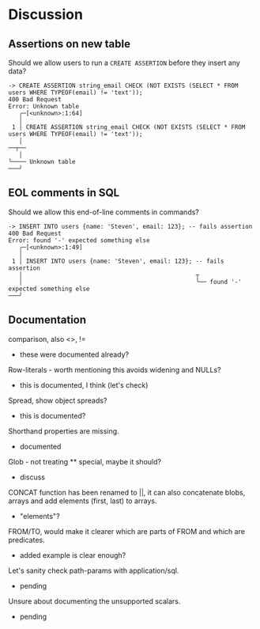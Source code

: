 # Discussion

## Assertions on new table

Should we allow users to run a `CREATE ASSERTION` before they insert any data?

```
-> CREATE ASSERTION string_email CHECK (NOT EXISTS (SELECT * FROM users WHERE TYPEOF(email) != 'text'));
400 Bad Request
Error: Unknown table
   ╭─[<unknown>:1:64]
   │
 1 │ CREATE ASSERTION string_email CHECK (NOT EXISTS (SELECT * FROM users WHERE TYPEOF(email) != 'text'));
   │                                                                ──┬──
   │                                                                  ╰──── Unknown table
───╯

```

## EOL comments in SQL

Should we allow this end-of-line comments in commands?

```
-> INSERT INTO users {name: 'Steven', email: 123}; -- fails assertion
400 Bad Request
Error: found '-' expected something else
   ╭─[<unknown>:1:49]
   │
 1 │ INSERT INTO users {name: 'Steven', email: 123}; -- fails assertion
   │                                                 ┬
   │                                                 ╰── found '-' expected something else
───╯
```

## Documentation

comparison, also <>, !=
* these were documented already?

Row-literals - worth mentioning this avoids widening and NULLs?
* this is documented, I think (let's check)

Spread, show object spreads?
* this is documented?

Shorthand properties are missing.
* documented

Glob - not treating ** special, maybe it should?
* discuss

CONCAT function has been renamed to ||, it can also concatenate blobs, arrays and add elements (first, last) to arrays.
* "elements"?

FROM/TO, would make it clearer which are parts of FROM and which are predicates.
* added example is clear enough?

Let's sanity check path-params with application/sql.
* pending

Unsure about documenting the unsupported scalars.
* pending
